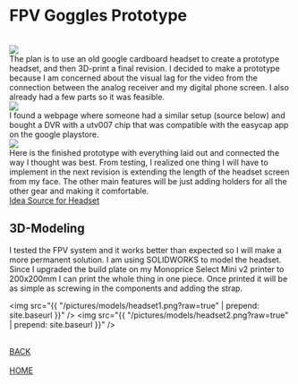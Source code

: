 
# FPV Goggles Prototype
<br>
<img src="{{ "/pictures/goggleparts.jpg?raw=true" | prepend: site.baseurl }}" />
<br>
The plan is to use an old google cardboard headset to create a prototype headset,
and then 3D-print a final revision. I decided to make a prototype because I am concerned
about the visual lag for the video from the connection between the analog receiver
and my digital phone screen. I also already had a few parts so it was feasible.
<br>
<img src="{{ "/pictures/blockgoggles.png?raw=true" | prepend: site.baseurl }}" />
<br>
I found a webpage where someone had a similar setup (source below) and bought a DVR
with a utv007 chip that was compatible with the easycap app on the google playstore.
<br>
<img src="{{ "/pictures/gogglepics.jpg?raw=true" | prepend: site.baseurl }}" />
<br>
Here is the finished prototype with everything laid out and connected the way I
thought was best. From testing, I realized one thing I will have to implement in the next revision is extending the length of the headset screen from my face. The other main
features will be just adding holders for all the other gear and making it comfortable.
<br><a href="http://copterwars.com/blog/?p=64">Idea Source for Headset</a>

## 3D-Modeling

I tested the FPV system and it works better than expected so I will make a more
permanent solution. I am using SOLIDWORKS to model the headset. Since I upgraded
the build plate on my Monoprice Select Mini v2 printer to 200x200mm I can print the whole thing in one piece. Once printed it will be as simple as screwing in the components and adding
the strap.

<img src="{{ "/pictures/models/headset1.png?raw=true" | prepend: site.baseurl }}" />
<img src="{{ "/pictures/models/headset2.png?raw=true" | prepend: site.baseurl }}" />

<br><a href="http://mitchellstride.com/Quadcopter">BACK</a>  
<br><a href="http://mitchellstride.com/">HOME</a>
